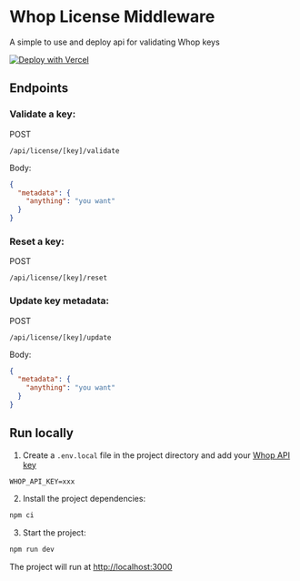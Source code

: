 # Whop License Middleware

A simple to use and deploy api for validating Whop keys

[![Deploy with Vercel](https://vercel.com/button)](https://vercel.com/new/clone?repository-url=https%3A%2F%2Fgithub.com%2FWyatt-SG%2Fwhop-license-middleware&env=WHOP_API_KEY&envDescription=Whop%20API%20Key%20from%20the%20Whop%20Dashboard&envLink=https%3A%2F%2Fdash.whop.com%2Fsettings%2Fdeveloper)

## Endpoints

### Validate a key:

POST
```
/api/license/[key]/validate
```
Body:
```json
{
  "metadata": {
    "anything": "you want"
  }
}
```

### Reset a key:

POST
```
/api/license/[key]/reset
```

### Update key metadata:

POST
```
/api/license/[key]/update
```
Body:
```json
{
  "metadata": {
    "anything": "you want"
  }
}
```

## Run locally

1. Create a `.env.local` file in the project directory and add your [Whop API key](https://dash.whop.com/settings/developer)

```
WHOP_API_KEY=xxx
```

2. Install the project dependencies:

```bash
npm ci
```

3. Start the project:

```bash
npm run dev
```

The project will run at [http://localhost:3000](http://localhost:3000)
